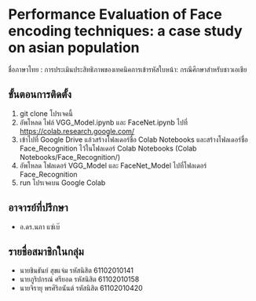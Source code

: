 # Performance Evaluation of Face encoding techniques: a case study on asian population  
ชื่อภาษาไทย : การประเมินประสิทธิภาพของเทคนิคการเข้ารหัสใบหน้า: กรณีศึกษาสำหรับชาวเอเชีย

## ขั้นตอนการติดตั้ง
1. git clone โปรเจคนี้
2. อัพโหลด ไฟล์ VGG_Model.ipynb และ FaceNet.ipynb ไปที่ https://colab.research.google.com/
3. เข้าไปที่ Google Drive แล้วสร้างโฟลเดอร์ชื่อ Colab Notebooks และสร้างโฟลเดอร์ชื่อ Face_Recognition ไว้ในโฟลเดอร์ Colab Notebooks (Colab Notebooks/Face_Recognition/)
4. อัพโหลด โฟลเดอร์ VGG_Model และ FaceNet_Model ไปที่โฟลเดอร์ Face_Recognition
5. run โปรเจคบน Google Colab

## อาจารย์ที่ปรึกษา
- อ.ดร.นภา		แซ่เบ๊

## รายชื่อสมาชิกในกลุ่ม
- นายชินธันย์		สุขแจ่ม		รหัสนิสิต 	61102010141
- นายภูริปกรณ์	ศรียอด		รหัสนิสิต  	61102010158
- นายจิรายุ		พรศิริอนันต์		รหัสนิสิต  	61102010420

